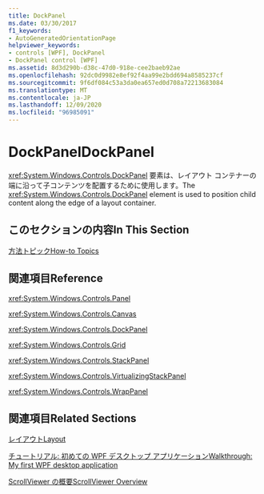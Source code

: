 ```yaml
---
title: DockPanel
ms.date: 03/30/2017
f1_keywords:
- AutoGeneratedOrientationPage
helpviewer_keywords:
- controls [WPF], DockPanel
- DockPanel control [WPF]
ms.assetid: 8d3d290b-d38c-47d0-918e-cee2baeb92ae
ms.openlocfilehash: 92dc0d9982e8ef92f4aa99e2bdd694a8585237cf
ms.sourcegitcommit: 9f6df084c53a3da0ea657ed0d708a72213683084
ms.translationtype: MT
ms.contentlocale: ja-JP
ms.lasthandoff: 12/09/2020
ms.locfileid: "96985091"
---
```

# <a name="dockpanel"></a><span data-ttu-id="f6d11-102">DockPanel</span><span class="sxs-lookup"><span data-stu-id="f6d11-102">DockPanel</span></span>
<span data-ttu-id="f6d11-103"><xref:System.Windows.Controls.DockPanel> 要素は、レイアウト コンテナーの端に沿って子コンテンツを配置するために使用します。</span><span class="sxs-lookup"><span data-stu-id="f6d11-103">The <xref:System.Windows.Controls.DockPanel> element is used to position child content along the edge of a layout container.</span></span>  
  
## <a name="in-this-section"></a><span data-ttu-id="f6d11-104">このセクションの内容</span><span class="sxs-lookup"><span data-stu-id="f6d11-104">In This Section</span></span>  
 [<span data-ttu-id="f6d11-105">方法トピック</span><span class="sxs-lookup"><span data-stu-id="f6d11-105">How-to Topics</span></span>](dockpanel-how-to-topics.md)  
  
## <a name="reference"></a><span data-ttu-id="f6d11-106">関連項目</span><span class="sxs-lookup"><span data-stu-id="f6d11-106">Reference</span></span>  
 <xref:System.Windows.Controls.Panel>  
  
 <xref:System.Windows.Controls.Canvas>  
  
 <xref:System.Windows.Controls.DockPanel>  
  
 <xref:System.Windows.Controls.Grid>  
  
 <xref:System.Windows.Controls.StackPanel>  
  
 <xref:System.Windows.Controls.VirtualizingStackPanel>  
  
 <xref:System.Windows.Controls.WrapPanel>  
  
## <a name="related-sections"></a><span data-ttu-id="f6d11-107">関連項目</span><span class="sxs-lookup"><span data-stu-id="f6d11-107">Related Sections</span></span>  
 [<span data-ttu-id="f6d11-108">レイアウト</span><span class="sxs-lookup"><span data-stu-id="f6d11-108">Layout</span></span>](../advanced/layout.md)  
  
 [<span data-ttu-id="f6d11-109">チュートリアル: 初めての WPF デスクトップ アプリケーション</span><span class="sxs-lookup"><span data-stu-id="f6d11-109">Walkthrough: My first WPF desktop application</span></span>](../getting-started/walkthrough-my-first-wpf-desktop-application.md)  
  
 [<span data-ttu-id="f6d11-110">ScrollViewer の概要</span><span class="sxs-lookup"><span data-stu-id="f6d11-110">ScrollViewer Overview</span></span>](scrollviewer-overview.md)
